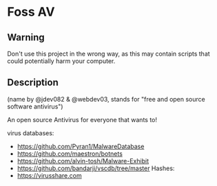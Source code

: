 


# Foss AV

## Warning
Don't use this project in the wrong way, as this may contain scripts that could potentially harm your computer.

## Description
(name by @jdev082 & @webdev03, stands for "free and open source software antivirus")

An open source Antivirus for everyone that wants to!


virus databases: 
  - https://github.com/Pyran1/MalwareDatabase
  - https://github.com/maestron/botnets
  - https://github.com/alvin-tosh/Malware-Exhibit
  - https://github.com/bandarji/vscdb/tree/master
 Hashes:
  - https://virusshare.com
